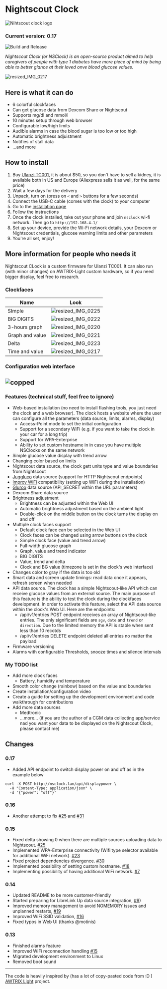 # Nightscout Clock
![Nihtscout clock logo](https://github.com/ktomy/nightscout-clock/assets/1446257/1198c06d-b017-409d-aca3-2bca63581ecb)

### Current version: 0.17
![Build and Release](https://github.com/ktomy/nightscout-clock/actions/workflows/build_release.yml/badge.svg)

*Nightscout Clock (or NSClock) is an open-source product aimed to help caregivers of people with type 1 diabetes have more piece of mind by being able to better glance at their loved onve blood glucose values.*

![resized_IMG_0217](https://github.com/user-attachments/assets/9c5d810a-76c0-414b-8d93-d46a6afa8bf6)

## Here is what it can do
* 6 colorful clockfaces
* Can get glucose data from Dexcom Share or Nightscout
* Supports mg/dl and mmol/l
* 10 minutes setup through web browser
* Configurable low/high limits
* Audible alarms in case the blood sugar is too low or too high
* Automatic brightness adjuistment
* Notifies of stall data
* ...and more

## How to install
1. Buy [Ulanzi TC001](https://www.ulanzi.com/products/ulanzi-pixel-smart-clock-2882?aff=1191), it is about $50, so you don't have to sell a kidney, it is available both in US and Europe (Aliexpress sells it as well, for the same price)
2. Wait a few days for the delivery
3. Unpack, turn on (press on `<` and `>` buttons for a few seconds)
4. Connect the USB-C cable (comes with the clock) to your computer
5. Go to the [installation page](https://ktomy.github.io/nightscout-clock/)
6. Follow the instructions
7. Once the clock installed, take out your phone and join `nsclock` wi-fi network. Then go to `http://192.168.4.1/`
8. Set up your device, provide the Wi-Fi network details, your Dexcom or Nightscout credentials, glucose warning limits and other parameters
9. You're all set, enjoy!

## More information for people who needs it

Nightscout CLock is a custom firmware for Ulanzi TC001. It can also run (with minor changes) on AWTRIX-Light custom hardware, so if you need bigger display, feel free to research.

### Clockfaces
| Name            | Look     |
|-----------------|----------|
| SImple          | ![resized_IMG_0225](https://github.com/user-attachments/assets/79cbda6d-5c0b-47fa-b5b4-2a5a10322a7d) |
| BIG DIGITS      | ![resized_IMG_0222](https://github.com/user-attachments/assets/59d5bea9-977b-4c40-b308-636d3d70055a) |
| 3-hours graph   | ![resized_IMG_0220](https://github.com/user-attachments/assets/86f36885-4479-412b-95fc-9fa527e12050) |
| Graph and value | ![resized_IMG_0221](https://github.com/user-attachments/assets/cb21ac92-a6d5-408c-b116-69726b58abc1) |
| Delta           | ![resized_IMG_0223](https://github.com/user-attachments/assets/dce1ecd4-a51b-4596-a292-0535c66f505c) |
| Time and value  | ![resized_IMG_0217](https://github.com/user-attachments/assets/d92832c2-8713-4ccf-9cc7-67202153d111) |

### Configuration web interface
![copped](https://github.com/user-attachments/assets/6a04b1f2-6c07-49ee-8c63-e145d3823ee9)
--------
### Features (technical stuff, feel free to ignore)
* Web-based installation (no need to install flashing tools, you just need the clock and a web browser). The clock hosts a website where the user can configure all the  parameters (data source, limits, alarms, display)
    * Access-Point mode to set the initial configuration
    * Support for a secondary WiFi (e.g. if you want to take the clock in your car for a long trip)
    * Support for WPA-Enterprise
    * Ability to set custom hostname in in case you have multiple NSClocks on the same network
* Simple glucose value display with trend arrow
* Changing color based on limits
* Nightscout data source, the clock gett units type and value boundaries from Nightscout
* [Juggluco](https://www.juggluco.nl/) data source (support for HTTP Nightscout endpoints)
* [Improv WiFi](https://github.com/improv-wifi) compatibility (setting up WiFi during the installation)
* [Gluroo](https://gluroo.com/) data source (API_SECRET within the URL parameters)
* Dexcom Share data source
* Brightness adjustment
   * Brightness can be adjusted within the Web UI
   * Automatic brightness adjustment based on the ambient light
   * Double-click on the middle button on the clock turns the display on and off
* Multiple clock faces support
   * Default clock face can be selected in the Web UI
   * Clock faces can be changed using arrow buttons on the clock
   * Simple clock face (value and trend arrow)
   * Full-width glucose graph
   * Graph, value and trend indicator
   * BIG DIGITS
   * Value, trend and delta
   * Clock and BG value (timezone is set in the clock's web interface)
* Changes color to gray if the data is too old
* Smart data and screen update timings: read data once it appears, refresh screen when needed
* API data source. The clock has a simple Nightscout-like API which can receive glucose values from an external source. The main purpose of this feature is the ability to test the clock during the clockfaces development. In order to activate this feature, select the API data source within the clock's Web UI. Here are the endpoints:
    * /api/v1/entries POST endpoint receives an array of Nightscout-like entries. The only significant fields are `sgv`, `date` and `trend` or `direction`. Due to the limited memory the API is stable when sent less than 10 recotds
    * /api/v1/entries DELETE endpoint deleted all entries no matter the payload
* Firmware versioning
* Alarms with configurable Thresholds, snooze times and silence intervals

### My TODO list
* Add more clock faces
    * Battery, humidity and temperature
* Smooth color change (rainbow) based on the value and boundaries
* Create installation/configuration video
* Create a guide for setting up the development environment and code walkthrough for contributions
* Add more data sources
   * Medtronic
   * ...more... (if you are the author of a CGM data collecting app/service nad you want your data to be displayed on the Nightscout Clock, please contact me)
 
## Changes

### 0.17

- Added API endpoint to switch display power on and off as in the example below
```
curl -X POST http://nsclock.lan/api/displaypower \
  -H "Content-Type: application/json" \
  -d '{"power": "off"}'
```

### 0.16

- Another attempt to fix [#25](https://github.com/ktomy/nightscout-clock/issues/25) and [#31](https://github.com/ktomy/nightscout-clock/issues/31)

### 0.15

- Fixed delta showing 0 when there are multiple sources uploading data to Nightscout. [#25](https://github.com/ktomy/nightscout-clock/issues/25)
- Implemented WPA-Enterprise connectivity (Wifi type selector available for additional WiFi network). [#23](https://github.com/ktomy/nightscout-clock/issues/23)
- Fixed project dependencies divergence. [#30](https://github.com/ktomy/nightscout-clock/issues/30)
- Implemented possibility of setting custom hostname. [#18](https://github.com/ktomy/nightscout-clock/issues/18)
- Implementing possibility of having additional WiFi network. [#7](https://github.com/ktomy/nightscout-clock/issues/7)

### 0.14

- Updated README to be more customer-friendly
- Started preparing for LibreLink Up data source integration, [#9](https://github.com/ktomy/nightscout-clock/issues/9))
- Improved memory management to avoid NOMEMORY issues and unplanned restarts, [#19](https://github.com/ktomy/nightscout-clock/issues/19)
- Improved WiFi SSID validation, [#16](https://github.com/ktomy/nightscout-clock/issues/16)
- Fixed typos in Web UI (thanks @motinis)

### 0.13

- Finished alarms feature
- Improved WiFi reconnection handling [#15](https://github.com/ktomy/nightscout-clock/issues/15)
- Migrated development environment to Linux
- Removed boot sound

---
The code is heavily inspired by (has a lot of copy-pasted code from :D ) [AWTRIX Light](https://github.com/Blueforcer/awtrix-light) project.
